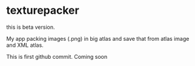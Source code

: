 texturepacker
=============

this is beta version.

My app packing images (.png) in big atlas and save that from atlas image and XML atlas.

This is first github commit. Coming soon
